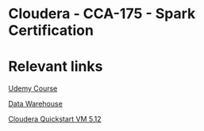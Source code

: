 ﻿Cloudera - CCA-175 - Spark Certification
================================================

# Relevant links

[Udemy Course](https://www.udemy.com/course/cca-175-spark-certification-hadoop)

[Data Warehouse](https://www.udemy.com/course/cca-175-spark-certification-hadoop/learn/lecture/11077106#overview)

[Cloudera Quickstart VM 5.12](https://downloads.cloudera.com/demo_vm/virtualbox/cloudera-quickstart-vm-5.12.0-0-virtualbox.zip)

